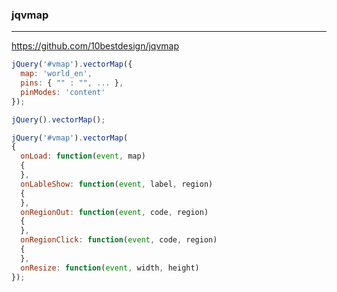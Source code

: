 ### jqvmap
---
https://github.com/10bestdesign/jqvmap

```js
jQuery('#vmap').vectorMap({
  map: 'world_en',
  pins: { "" : "", ... },
  pinModes: 'content'
});

jQuery().vectorMap();

jQuery('#vmap').vectorMap(
{
  onLoad: function(event, map)
  {
  },
  onLableShow: function(event, label, region)
  {
  },
  onRegionOut: function(event, code, region)
  {
  },
  onRegionClick: function(event, code, region)
  {
  },
  onResize: function(event, width, height)
});
```

```
```

```
```

